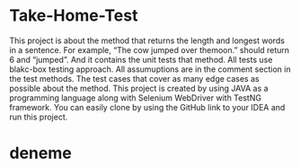 # Take-Home-Test

This project is about the method that returns the length and longest words in a sentence. For example, “The cow jumped over themoon.” should return 6 and “jumped”.
And it contains the unit tests that method. All tests use blakc-box testing approach. All assumuptions are in the comment section in the test methods. 
The test cases that cover as many edge cases as possible about the method.
This project is created by using JAVA as a programming language along with Selenium WebDriver with TestNG framework.
You can easily clone by using the GitHub link to your IDEA and run this project. 
# deneme
